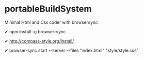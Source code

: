 # portableBuildSystem
Minimal Html and Css coder with browsersync.  

 ✔ npm install -g browser-sync
 
 ✔ http://compass-style.org/install/
 
 ✔ browser-sync start --server --files "index.html" "style/style.css"
